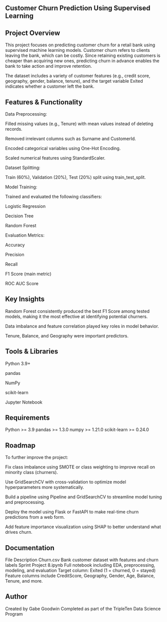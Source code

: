 ## Customer Churn Prediction Using Supervised Learning
## Project Overview
This project focuses on predicting customer churn for a retail bank using supervised machine learning models. Customer churn refers to clients leaving the bank, which can be costly. Since retaining existing customers is cheaper than acquiring new ones, predicting churn in advance enables the bank to take action and improve retention.

The dataset includes a variety of customer features (e.g., credit score, geography, gender, balance, tenure), and the target variable Exited indicates whether a customer left the bank.

## Features & Functionality
Data Preprocessing:

Filled missing values (e.g., Tenure) with mean values instead of deleting records.

Removed irrelevant columns such as Surname and CustomerId.

Encoded categorical variables using One-Hot Encoding.

Scaled numerical features using StandardScaler.

Dataset Splitting:

Train (60%), Validation (20%), Test (20%) split using train_test_split.

Model Training:

Trained and evaluated the following classifiers:

Logistic Regression

Decision Tree

Random Forest

Evaluation Metrics:

Accuracy

Precision

Recall

F1 Score (main metric)

ROC AUC Score

## Key Insights
Random Forest consistently produced the best F1 Score among tested models, making it the most effective at identifying potential churners.

Data imbalance and feature correlation played key roles in model behavior.

Tenure, Balance, and Geography were important predictors.

## Tools & Libraries
Python 3.9+

pandas

NumPy

scikit-learn

Jupyter Notebook

## Requirements

Python >= 3.9
pandas >= 1.3.0
numpy >= 1.21.0
scikit-learn >= 0.24.0

## Roadmap
To further improve the project:

Fix class imbalance using SMOTE or class weighting to improve recall on minority class (churners).

Use GridSearchCV with cross-validation to optimize model hyperparameters more systematically.

Build a pipeline using Pipeline and GridSearchCV to streamline model tuning and preprocessing.

Deploy the model using Flask or FastAPI to make real-time churn predictions from a web form.

Add feature importance visualization using SHAP to better understand what drives churn.

## Documentation
File	Description
Churn.csv	Bank customer dataset with features and churn labels
Sprint Project 8.ipynb	Full notebook including EDA, preprocessing, modeling, and evaluation
Target column: Exited (1 = churned, 0 = stayed)
Feature columns include CreditScore, Geography, Gender, Age, Balance, Tenure, and more.

## Author
Created by Gabe Goodwin
Completed as part of the TripleTen Data Science Program
